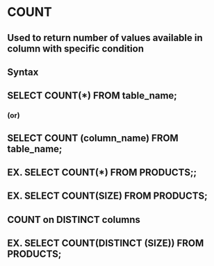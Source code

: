 # COUNT

## Used to return number of values available in column with specific condition

## Syntax

## SELECT COUNT(\*) FROM table_name;

### (or)

## SELECT COUNT (column_name) FROM table_name;

## EX. SELECT COUNT(\*) FROM PRODUCTS;;

## EX. SELECT COUNT(SIZE) FROM PRODUCTS;

## COUNT on DISTINCT columns

## EX. SELECT COUNT(DISTINCT (SIZE)) FROM PRODUCTS;
